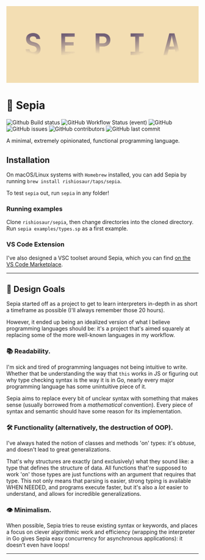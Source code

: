 ![](assets/banner.svg)
# 🌇 Sepia
![Github Build status](https://img.shields.io/github/workflow/status/rishiosaur/sepia/build?event=push&style=flat-square)
![GitHub Workflow Status (event)](https://img.shields.io/github/workflow/status/rishiosaur/sepia/lint?event=push&label=lint&style=flat-square)
![GitHub](https://img.shields.io/github/license/rishiosaur/sepia?style=flat-square)
![GitHub issues](https://img.shields.io/github/issues/rishiosaur/sepia?style=flat-square)
![GitHub contributors](https://img.shields.io/github/contributors/rishiosaur/sepia?style=flat-square)
![GitHub last commit](https://img.shields.io/github/last-commit/rishiosaur/sepia?style=flat-square)

A minimal, extremely opinionated, functional programming language.

## Installation

On macOS/Linux systems with `Homebrew` installed, you can add Sepia by running `brew install rishiosaur/taps/sepia`.

To test `sepia` out, run `sepia` in any folder!

### Running examples

Clone `rishiosaur/sepia`, then change directories into the cloned directory. Run `sepia examples/types.sp` as a first example.

### VS Code Extension

I've also designed a VSC toolset around Sepia, which you can find [on the VS Code Marketplace](https://marketplace.visualstudio.com/items?itemName=rishiosaur.sepia).

---

## 🎨 Design Goals
Sepia started off as a project to get to learn interpreters in-depth in as short a timeframe as possible (I'll always remember those 20 hours).

However, it ended up being an idealized version of what I believe programming languages should be: it's a project that's aimed squarely at replacing some of the more well-known languages in my workflow.

### 📚 Readability.

I'm sick and tired of programming languages not being intuitive to write. Whether that be understanding the way that `this` works in JS or figuring out why type checking syntax is the way it is in Go, nearly every major programming language has some unintuitive piece of it.

Sepia aims to replace every bit of unclear syntax with something that makes sense (usually borrowed from a *mathematical* convention). Every piece of syntax and semantic should have some reason for its implementation.

### 🛠 Functionality (alternatively, the destruction of OOP).

I've always hated the notion of classes and methods 'on' types: it's obtuse, and doesn't lead to great generalizations.

That's why structures are exactly (and exclusively) what they sound like: a type that defines the structure of data. All functions that're supposed to work 'on' those types are just functions with an argument that requires that type. This not only means that parsing is easier, strong typing is available WHEN NEEDED, and programs execute faster, but it's also a *lot* easier to understand, and allows for incredible generalizations.

### 👁 Minimalism.

When possible, Sepia tries to reuse existing syntax or keywords, and places a focus on clever algorithmic work and efficiency (wrapping the interpreter in Go gives Sepia easy concurrency for asynchronous applications): it doesn't even have loops!

---
